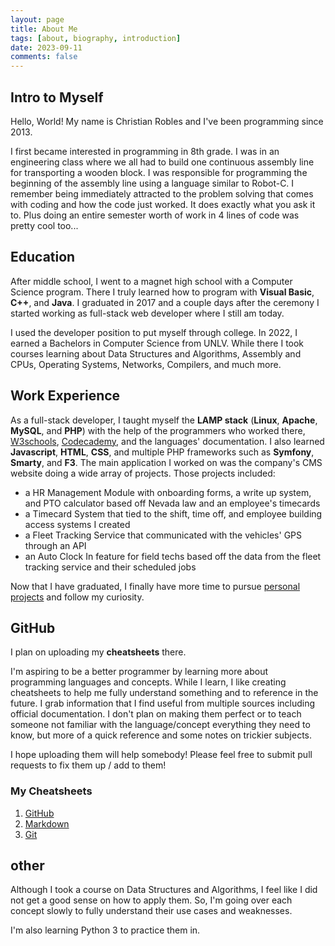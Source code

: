 ```yaml
---
layout: page
title: About Me
tags: [about, biography, introduction]
date: 2023-09-11
comments: false
---
```


## Intro to Myself

Hello, World! My name is Christian Robles and I've been programming since 2013.

I first became interested in programming in 8th grade. I was in an engineering class where we all had to build one continuous assembly line for transporting a wooden block. I was responsible for programming the beginning of the assembly line using a language similar to Robot-C. I remember being immediately attracted to the problem solving that comes with coding and how the code just worked. It does exactly what you ask it to. Plus doing an entire semester worth of work in 4 lines of code was pretty cool too...

## Education

After middle school, I went to a magnet high school with a Computer Science program. There I truly learned how to program with **Visual Basic**, **C++**, and **Java**. I graduated in 2017 and a couple days after the ceremony I started working as full-stack web developer where I still am today.

I used the developer position to put myself through college. In 2022, I earned a Bachelors in Computer Science from UNLV. While there I took courses learning about Data Structures and Algorithms, Assembly and CPUs, Operating Systems, Networks, Compilers, and much more.

## Work Experience

As a full-stack developer, I taught myself the **LAMP stack** (**Linux**, **Apache**, **MySQL**, and **PHP**) with the help of the programmers who worked there, [W3schools](https://www.w3schools.com/), [Codecademy](https://www.codecademy.com/), and the languages' documentation. I also learned **Javascript**, **HTML**, **CSS**, and multiple PHP frameworks such as **Symfony**, **Smarty**, and **F3**. The main application I worked on was the company's CMS website doing a wide array of projects. Those projects included:
- a HR Management Module with onboarding forms, a write up system, and PTO calculator based off Nevada law and an employee's timecards
- a Timecard System that tied to the shift, time off, and employee building access systems I created
- a Fleet Tracking Service that communicated with the vehicles' GPS through an API
- an Auto Clock In feature for field techs based off the data from the fleet tracking service and their scheduled jobs

Now that I have graduated, I finally have more time to pursue [personal projects](/projects/) and follow my curiosity.

## GitHub

I plan on uploading my **cheatsheets** there.

I'm aspiring to be a better programmer by learning more about programming languages and concepts. While I learn, I like creating cheatsheets to help me fully understand something and to reference in the future. I grab information that I find useful from multiple sources including official documentation. I don't plan on making them perfect or to teach someone not familiar with the language/concept everything they need to know, but more of a quick reference and some notes on trickier subjects.

I hope uploading them will help somebody! Please feel free to submit pull requests to fix them up / add to them!

### My Cheatsheets

1. [GitHub](https://github.com/chrisrobles/github-cheatsheet)
2. [Markdown](https://github.com/chrisrobles/markdown-cheatsheet)
3. [Git](https://github.com/chrisrobles/git-cheatsheet)

## other

Although I took a course on Data Structures and Algorithms, I feel like I did not get a good sense on how to apply them. So, I'm going over each concept slowly to fully understand their use cases and weaknesses.

I'm also learning Python 3 to practice them in.
